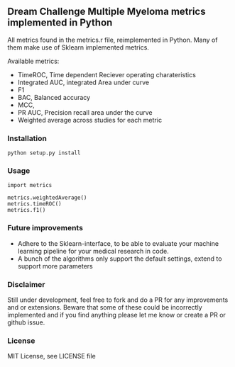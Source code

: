 ## Dream Challenge Multiple Myeloma metrics implemented in Python

All metrics found in the metrics.r file, reimplemented in Python.  Many of them make use of Sklearn implemented metrics. 

Available metrics: 
- TimeROC, Time dependent Reciever operating charateristics
- Integrated AUC, integrated Area under curve
- F1
- BAC, Balanced accuracy
- MCC, 
- PR AUC, Precision recall area under the curve
- Weighted average across studies for each metric 


### Installation
```python setup.py install```

### Usage

```
import metrics

metrics.weightedAverage()
metrics.timeROC()
metrics.f1()
``` 

### Future improvements
- Adhere to the Sklearn-interface, to be able to evaluate your machine learning pipeline for your medical research in code.
- A bunch of the algorithms only support the default settings, extend to support more parameters

### Disclaimer
Still under development, feel free to fork and do a PR for any improvements and or extensions.
Beware that some of these could be incorrectly implemented and if you find anything please let me know or create a PR or github issue.

### License

MIT License, see LICENSE file 


